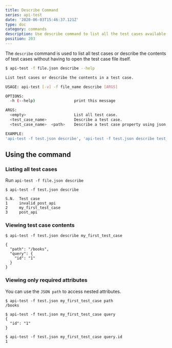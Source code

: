 ```yaml
---
title: Describe Command
series: api-test
date: '2020-06-03T15:46:37.121Z'
type: doc
category: commands
description: Use describe command to list all the test cases available in your test file.
position: 203
---
```


The `describe` command is used to list all test cases or describe the contents of test cases without having to open the test case file itself.

```sh
$ api-test -f file.json describe --help

List test cases or describe the contents in a test case.

USAGE: api-test [-v] -f file_name describe [ARGS]

OPTIONS:
  -h (--help)                 print this message

ARGS:
  <empty>                     List all test case.
  <test_case_name>            Describe a test case.
  <test_case_name>  <path>    Describe a test case property using json path.

EXAMPLE:
'api-test -f test.json describe', 'api-test -f test.json describe test_case_1', 'api-test -f test.json describe test_case_1 body'
```

## Using the command

### Listing all test cases

Run `api-test -f file.json describe`

```sh{1}
$ api-test -f test.json describe

S.N.  Test case
1     invalid_post_api
2     my_first_test_case
3     post_api
```

### Viewing test case contents

```sh{1}
$ api-test -f test.json describe my_first_test_case

{
  "path": "/books",
  "query": {
    "id": "1"
  }
}
```

### Viewing only required attributes

You can use the `JSON path` to access nested attributes.

```sh{1,4,9}
$ api-test -f test.json my_first_test_case path
/books

$ api-test -f test.json my_first_test_case query
{
  "id": "1"
}

$ api-test -f test.json my_first_test_case query.id
1
```

